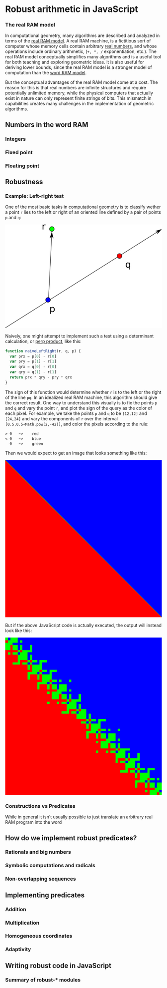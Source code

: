 # Robust arithmetic in JavaScript

### The real RAM model

In computational geometry, many algorithms are described and analyzed in terms of the [real RAM model](http://en.wikipedia.org/wiki/Blum%E2%80%93Shub%E2%80%93Smale_machine). A real RAM machine, is a fictitious sort of computer whose memory cells contain arbitrary [real numbers](http://en.wikipedia.org/wiki/Real_number), and whose operations include ordinary arithmetic, (`+, *, /` exponentiation, etc.). The real RAM model conceptually simplifies many algorithms and is a useful tool for both teaching and exploring geometric ideas.  It is also useful for deriving lower bounds, since the real RAM model is a stronger model of computation than the [word RAM model](http://en.wikipedia.org/wiki/Random-access_machine).

But the conceptual advantages of the real RAM model come at a cost. The reason for this is that real numbers are infinite structures and require potentially unlimited memory, while the physical computers that actually exist in nature can only represent finite strings of bits. This mismatch in capabilities creates many challenges in the implementation of geometric algorithms.

## Numbers in the word RAM

### Integers

### Fixed point

### Floating point


## Robustness

### Example: Left-right test

One of the most basic tasks in computational geometry is to classify wether a point `r` lies to the left or right of an oriented line defined by a pair of points `p` and `q`:  

<img src="images/left-right.png">

Naively, one might attempt to implement such a test using a determinant calculation, or [perp product](http://geomalgorithms.com/vector_products.html#2D-Perp-Product), like this:

```javascript
function naiveLeftRight(r, q, p) {
  var prx = p[0] - r[0]
  var pry = p[1] - r[1]
  var qrx = q[0] - r[0]
  var qry = q[1] - r[1]
  return prx * qry - pry * qrx
}
```

The sign of this function would determine whether `r` is to the left or the right of the line `pq`. In an idealized real RAM machine, this algorithm should give the correct result.  One way to understand this visually is to fix the points `p` and `q` and vary the point `r`, and plot the sign of the query as the color of each pixel. For example, we take the points `p` and `q` to be `[12,12]` and `[24,24]` and vary the components of `r` over the interval `[0.5,0.5+Math.pow(2,-42)]`, and color the pixels according to the rule:

```
> 0   ~>    red
< 0   ~>    blue
  0   ~>    green
```

Then we would expect to get an image that looks something like this:

<img src="images/robust-lr.png">

But if the above JavaScript code is actually executed, the output will instead look like this:

<img src="images/naive-lr.png">



### Constructions vs Predicates

While in general it isn't usually possible to just translate an arbitrary real RAM program into the word 



## How do we implement robust predicates?

### Rationals and big numbers

### Symbolic computations and radicals

### Non-overlapping sequences



## Implementing predicates

### Addition

### Multiplication

### Homogeneous coordinates

### Adaptivity




## Writing robust code in JavaScript

### Summary of robust-* modules

